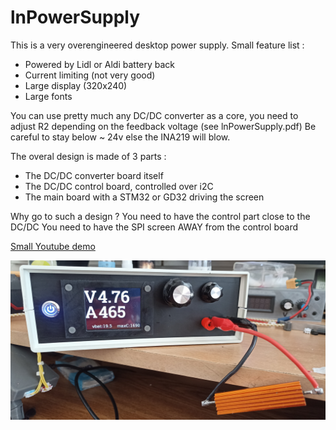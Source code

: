 # lnPowerSupply
This is a very overengineered desktop power supply.
Small feature list :
- Powered by Lidl or Aldi battery back
- Current limiting (not very good)
- Large display (320x240)
- Large fonts 

You can use pretty much any DC/DC converter as a core, you need to adjust R2 depending on the feedback voltage
(see lnPowerSupply.pdf)
Be careful to stay below ~ 24v else the INA219 will blow.

The overal design is made of 3 parts :
- The DC/DC converter board itself
- The DC/DC control board, controlled over i2C
- The main board with a STM32 or GD32 driving the screen

Why go to such a design ?
You need to have the control part close to the DC/DC
You need to have the SPI screen AWAY from the control board

[Small Youtube demo ](https://youtu.be/UPAjdyqt5LI)

![screenshot](assets/web1.jpg?raw=true "front")

